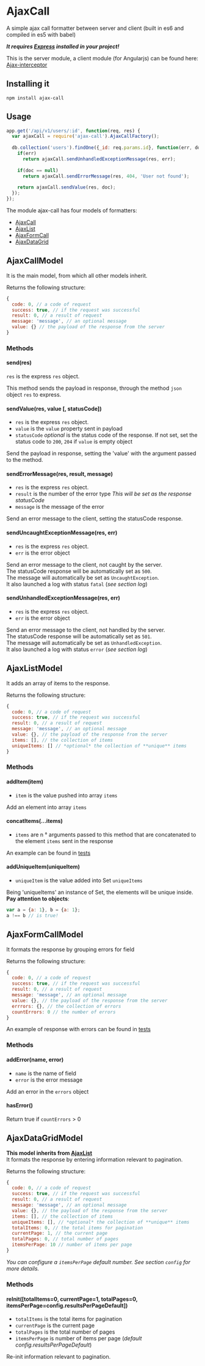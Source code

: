 # AjaxCall
A simple ajax call formatter between server and client (built in es6 and compiled in es5 with babel)

***It requires [Express](http://expressjs.com/) installed in your project!***


This is the server module, a client module (for Angularjs) can be found here:
[Ajax-interceptor](https://github.com/Code-Y/angular-ajax-interceptor)

Installing it
-------------

```shell
npm install ajax-call
```

Usage
-----

```javascript
app.get('/api/v1/users/:id', function(req, res) {
  var ajaxCall = require('ajax-call').AjaxCallFactory();
  
  db.collection('users').findOne({_id: req.params.id}, function(err, doc) {
    if(err)
      return ajaxCall.sendUnhandledExceptionMessage(res, err);
    
    if(doc == null)
      return ajaxCall.sendErrorMessage(res, 404, 'User not found');
      
    return ajaxCall.sendValue(res, doc);
  });
});

```


The module ajax-call has four models of formatters:

- [AjaxCall](#ajaxcallmodel)
- [AjaxList](#ajaxlistmodel)
- [AjaxFormCall](#ajaxformcallmodel)
- [AjaxDataGrid](#ajaxdatagridmodel)


## AjaxCallModel
It is the main model, from which all other models inherit.

Returns the following structure:
```javascript
{
  code: 0, // a code of request
  success: true, // if the request was successful
  result: 0, // a result of request
  message: 'message', // an optional message
  value: {} // the payload of the response from the server
}
```

### Methods

#### send(res)
`res` is the express `res` object.

This method sends the payload in response, through the method `json` object `res` to express.

#### sendValue(res, value [, statusCode])
* `res` is the express `res` object.
* `value` is the `value` property sent in payload
* `statusCode` *optional* is the status code of the response. If not set, set the status code to `200`, `204` if `value` is empty object

Send the payload in response, setting the 'value' with the argument passed to the method.

#### sendErrorMessage(res, result, message)
* `res` is the express `res` object.
* `result` is the number of the error type *This will be set as the response statusCode*
* `message` is the message of the error

Send an error message to the client, setting the statusCode response.

#### sendUncaughtExceptionMessage(res, err)
* `res` is the express `res` object.
* `err` is the error object

Send an error message to the client, not caught by the server.   
The statusCode response will be automatically set as `500`.   
The message will automatically be set as `UncaughtException`.   
It also launched a log with status `fatal` (*see section log*)

#### sendUnhandledExceptionMessage(res, err)
* `res` is the express `res` object.
* `err` is the error object

Send an error message to the client, not handled by the server.   
The statusCode response will be automatically set as `501`.   
The message will automatically be set as `UnhandledException`.   
It also launched a log with status `error` (*see section log*)


## AjaxListModel
It adds an array of items to the response.

Returns the following structure:
```javascript
{
  code: 0, // a code of request
  success: true, // if the request was successful
  result: 0, // a result of request
  message: 'message', // an optional message
  value: {}, // the payload of the response from the server
  items: [], // the collection of items
  uniqueItems: [] // *optional* the collection of **unique** items
}
```

### Methods

#### addItem(item)
* `item` is the value pushed into array `items`

Add an element into array `items`

#### concatItems(...items)
* `items` are n ° arguments passed to this method that are concatenated to the element `items` sent in the response

An example can be found in [tests](test/test.ajax-list.es6#L60)

#### addUniqueItem(uniqueItem)
* `uniqueItem` is the value added into Set `uniqueItems`

Being 'uniqueItems' an instance of Set, the elements will be unique inside.   
**Pay attention to objects**:
```javascript
var a = {a: 1}, b = {a: 1};
a !== b // is true!
```


## AjaxFormCallModel
It formats the response by grouping errors for field

Returns the following structure:
```javascript
{
  code: 0, // a code of request
  success: true, // if the request was successful
  result: 0, // a result of request
  message: 'message', // an optional message
  value: {}, // the payload of the response from the server
  errrors: {}, // the collection of errors
  countErrors: 0 // the number of errors
}
```
An example of response with errors can be found in [tests](test/test.ajax-form-call.es6#L16)

### Methods

#### addError(name, error)
* `name` is the name of field
* `error` is the error message

Add an error in the `errors` object

#### hasError()

Return true if `countErrors` > 0



## AjaxDataGridModel
**This model inherits from [AjaxList](#ajaxlistmodel)**   
It formats the response by entering information relevant to pagination.

Returns the following structure:
```javascript
{
  code: 0, // a code of request
  success: true, // if the request was successful
  result: 0, // a result of request
  message: 'message', // an optional message
  value: {}, // the payload of the response from the server
  items: [], // the collection of items
  uniqueItems: [], // *optional* the collection of **unique** items
  totalItems: 0, // the total items for pagination
  currentPage: 1, // the current page
  totalPages: 0, // total number of pages
  itemsPerPage: 10 // number of items per page
}
```

*You can configure a `itemsPerPage` default number. See section `config` for more details.*

### Methods

#### reInit([totalItems=0, currentPage=1, totalPages=0, itemsPerPage=config.resultsPerPageDefault])
* `totalItems` is the total items for pagination
* `currentPage` is the current page
* `totalPages` is the total number of pages
* `itemsPerPage` is number of items per page (*default config.resultsPerPageDefault*)

Re-init information relevant to pagination.
